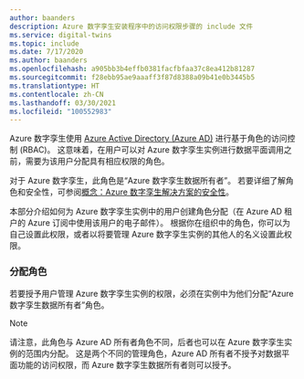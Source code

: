 ```yaml
---
author: baanders
description: Azure 数字孪生安装程序中的访问权限步骤的 include 文件
ms.service: digital-twins
ms.topic: include
ms.date: 7/17/2020
ms.author: baanders
ms.openlocfilehash: a905bb3b4effb0381facfbfaa37c8ea412b81287
ms.sourcegitcommit: f28ebb95ae9aaaff3f87d8388a09b41e0b3445b5
ms.translationtype: HT
ms.contentlocale: zh-CN
ms.lasthandoff: 03/30/2021
ms.locfileid: "100552983"
---
```

Azure 数字孪生使用 [Azure Active Directory (Azure AD)](../articles/active-directory/fundamentals/active-directory-whatis.md) 进行基于角色的访问控制 (RBAC)。 这意味着，在用户可以对 Azure 数字孪生实例进行数据平面调用之前，需要为该用户分配具有相应权限的角色。

对于 Azure 数字孪生，此角色是“Azure 数字孪生数据所有者”。 若要详细了解角色和安全性，可参阅[概念：Azure 数字孪生解决方案的安全性](../articles/digital-twins/concepts-security.md)。

本部分介绍如何为 Azure 数字孪生实例中的用户创建角色分配（在 Azure AD 租户的 Azure 订阅中使用该用户的电子邮件）。 根据你在组织中的角色，你可以为自己设置此权限，或者以将要管理 Azure 数字孪生实例的其他人的名义设置此权限。

### <a name="assign-the-role"></a>分配角色

若要授予用户管理 Azure 数字孪生实例的权限，必须在实例中为他们分配“Azure 数字孪生数据所有者”角色。

> [!NOTE]
> 请注意，此角色与 Azure AD 所有者角色不同，后者也可以在 Azure 数字孪生实例的范围内分配。 这是两个不同的管理角色，Azure AD 所有者不授予对数据平面功能的访问权限，而 Azure 数字孪生数据所有者则可以授予。
